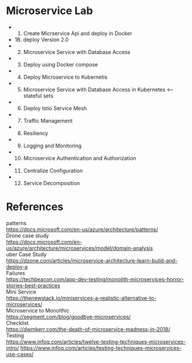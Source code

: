 # Microservice Lab

* 1. Create Micrservice Api and deploy in Docker
* 1B. deploy Version 2.0
* 2. Microservice Service with Database Access
* 3. Deploy using Docker compose
* 4. Deploy Microservice to Kubernetis
* 5. Microservice Service with Database Access in Kubernetes <— stateful sets
* 6. Deploy Istio Service Mesh
* 7. Traffic Management
* 8. Resiliency
* 9. Logging and Monitoring
* 10. Microservice Authentication and Authorization
* 11. Centralize Configuration
* 12. Service Decomposition
 
 
# References
patterns<br>
https://docs.microsoft.com/en-us/azure/architecture/patterns/<br>
Drone case study<br>
https://docs.microsoft.com/en-us/azure/architecture/microservices/model/domain-analysis <br>
uber Case Study <br>
https://dzone.com/articles/microservice-architecture-learn-build-and-deploy-a<br>
Failures<br>
https://techbeacon.com/app-dev-testing/monolith-microservices-horror-stories-best-practices<br>
Mini Service<br>
https://thenewstack.io/miniservices-a-realistic-alternative-to-microservices/<br>
Microservice to Monolthic <br>
https://segment.com/blog/goodbye-microservices/<br>
Checklist<br>
https://dwmkerr.com/the-death-of-microservice-madness-in-2018/<br>
Testing<br>
https://www.infoq.com/articles/twelve-testing-techniques-microservices-intro/
https://www.infoq.com/articles/testing-techniques-microservices-use-cases/
